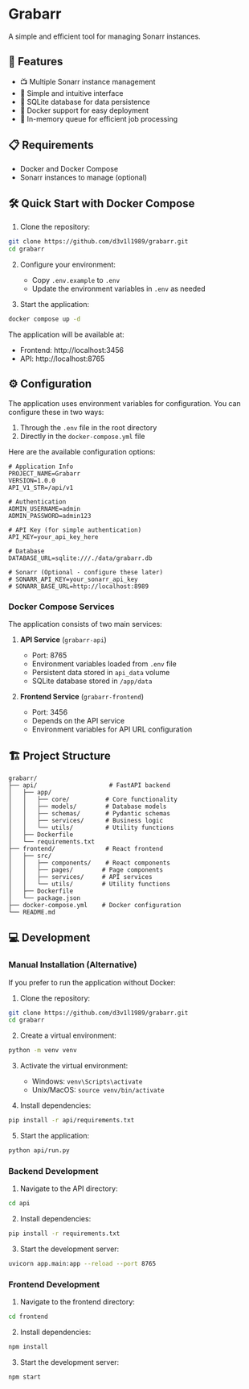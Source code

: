 # Grabarr

A simple and efficient tool for managing Sonarr instances.

## 🚀 Features

- 📺 Multiple Sonarr instance management
- 🎯 Simple and intuitive interface
- 💾 SQLite database for data persistence
- 🐳 Docker support for easy deployment
- 🔄 In-memory queue for efficient job processing

## 📋 Requirements

- Docker and Docker Compose
- Sonarr instances to manage (optional)

## 🛠️ Quick Start with Docker Compose

1. Clone the repository:
```bash
git clone https://github.com/d3v1l1989/grabarr.git
cd grabarr
```

2. Configure your environment:
   - Copy `.env.example` to `.env`
   - Update the environment variables in `.env` as needed

3. Start the application:
```bash
docker compose up -d
```

The application will be available at:
- Frontend: http://localhost:3456
- API: http://localhost:8765

## ⚙️ Configuration

The application uses environment variables for configuration. You can configure these in two ways:

1. Through the `.env` file in the root directory
2. Directly in the `docker-compose.yml` file

Here are the available configuration options:

```env
# Application Info
PROJECT_NAME=Grabarr
VERSION=1.0.0
API_V1_STR=/api/v1

# Authentication
ADMIN_USERNAME=admin
ADMIN_PASSWORD=admin123

# API Key (for simple authentication)
API_KEY=your_api_key_here

# Database
DATABASE_URL=sqlite:///./data/grabarr.db

# Sonarr (Optional - configure these later)
# SONARR_API_KEY=your_sonarr_api_key
# SONARR_BASE_URL=http://localhost:8989
```

### Docker Compose Services

The application consists of two main services:

1. **API Service** (`grabarr-api`)
   - Port: 8765
   - Environment variables loaded from `.env` file
   - Persistent data stored in `api_data` volume
   - SQLite database stored in `/app/data`

2. **Frontend Service** (`grabarr-frontend`)
   - Port: 3456
   - Depends on the API service
   - Environment variables for API URL configuration

## 🏗️ Project Structure

```
grabarr/
├── api/                    # FastAPI backend
│   ├── app/
│   │   ├── core/          # Core functionality
│   │   ├── models/        # Database models
│   │   ├── schemas/       # Pydantic schemas
│   │   ├── services/      # Business logic
│   │   └── utils/         # Utility functions
│   ├── Dockerfile
│   └── requirements.txt
├── frontend/              # React frontend
│   ├── src/
│   │   ├── components/    # React components
│   │   ├── pages/        # Page components
│   │   ├── services/     # API services
│   │   └── utils/        # Utility functions
│   ├── Dockerfile
│   └── package.json
├── docker-compose.yml    # Docker configuration
└── README.md
```

## 💻 Development

### Manual Installation (Alternative)

If you prefer to run the application without Docker:

1. Clone the repository:
```bash
git clone https://github.com/d3v1l1989/grabarr.git
cd grabarr
```

2. Create a virtual environment:
```bash
python -m venv venv
```

3. Activate the virtual environment:
   - Windows: `venv\Scripts\activate`
   - Unix/MacOS: `source venv/bin/activate`

4. Install dependencies:
```bash
pip install -r api/requirements.txt
```

5. Start the application:
```bash
python api/run.py
```

### Backend Development

1. Navigate to the API directory:
```bash
cd api
```

2. Install dependencies:
```bash
pip install -r requirements.txt
```

3. Start the development server:
```bash
uvicorn app.main:app --reload --port 8765
```

### Frontend Development

1. Navigate to the frontend directory:
```bash
cd frontend
```

2. Install dependencies:
```bash
npm install
```

3. Start the development server:
```bash
npm start
```